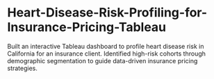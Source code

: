# Heart-Disease-Risk-Profiling-for-Insurance-Pricing-Tableau
Built an interactive Tableau dashboard to profile heart disease risk in California for an insurance client. Identified high-risk cohorts through demographic segmentation to guide data-driven insurance pricing strategies.
